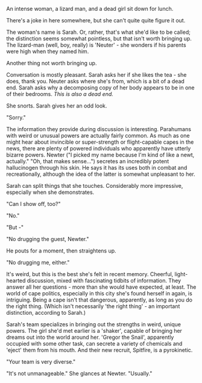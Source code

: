 An intense woman, a lizard man, and a dead girl sit down for lunch.

There's a joke in here somewhere, but she can't quite quite figure it out.

The woman's name is Sarah. Or, rather, that's what she'd like to be called; the distinction seems somewhat pointless, but that isn't worth bringing up. The lizard-man (well, boy, really) is 'Neuter' - she wonders if his parents were high when they named him. 

Another thing not worth bringing up.

Conversation is mostly pleasant. Sarah asks her if she likes the tea - she does, thank you. Neuter asks where she's from, which is a bit of a dead end. Sarah asks why a decomposing copy of her body appears to be in one of their bedrooms. *This is also a dead end.*

She snorts. Sarah gives her an odd look. 

"Sorry."

The information they provide during discussion is interesting. Parahumans with weird or unusual powers are actually fairly common. As much as one might hear about invincible or super-strength or flight-capable capes in the news, there are plenty of powered individuals who apparently have utterly bizarre powers. Newter ("I picked my name because I'm kind of like a newt, actually." "Oh, that makes sense...") secretes an incredibly potent hallucinogen through his skin. He says it has its uses both in combat and recreationally, although the idea of the latter is somewhat unpleasant to her.

Sarah can split things that she touches. Considerably more impressive, especially when she demonstrates. 

"Can I show off, too?"

"No."

"But -"

"No drugging the guest, Newter."

He pouts for a moment, then straightens up.

"No drugging me, either."

It's weird, but this is the best she's felt in recent memory. Cheerful, light-hearted discussion, mixed with fascinating tidbits of information. They answer all her questions - more than she would have expected, at least. The world of cape politics, especially in this city she's found herself in again, is intriguing. Being a cape isn't that dangerous, apparently, as long as you do the right thing. (Which isn't necessarily 'the right thing' - an important distinction, according to Sarah.)

Sarah's team specializes in bringing out the strengths in weird, unique powers. The girl she'd met earlier is a 'shaker', capable of bringing her dreams out into the world around her. 'Gregor the Snail', apparently occupied with some other task, can secrete a variety of chemicals and 'eject' them from his mouth. And their new recruit, Spitfire, is a pyrokinetic. 

"Your team is very diverse."

"It's not unmanageable." She glances at Newter. "Usually."

